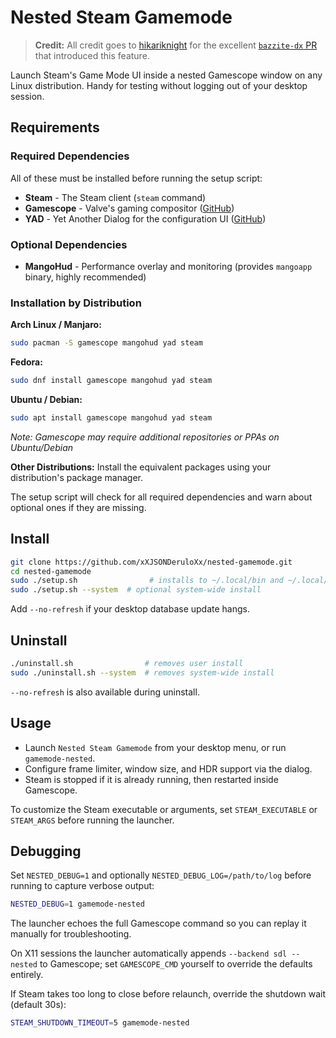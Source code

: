 # Nested Steam Gamemode
> **Credit:** All credit goes to [hikariknight](https://github.com/HikariKnight) for the excellent [`bazzite-dx` PR](https://github.com/ublue-os/bazzite-dx/pull/125/files#diff-95375a553164600a7d4fed6d71470c5acd8aaee35a96ac0f99bf0ff7461be5a3R1-R67) that introduced this feature.

Launch Steam's Game Mode UI inside a nested Gamescope window on any Linux distribution. Handy for testing without logging out of your desktop session.

## Requirements

### Required Dependencies

All of these must be installed before running the setup script:

- **Steam** - The Steam client (`steam` command)
- **Gamescope** - Valve's gaming compositor ([GitHub](https://github.com/ValveSoftware/gamescope))
- **YAD** - Yet Another Dialog for the configuration UI ([GitHub](https://github.com/v1cont/yad))

### Optional Dependencies

- **MangoHud** - Performance overlay and monitoring (provides `mangoapp` binary, highly recommended)

### Installation by Distribution

**Arch Linux / Manjaro:**
```bash
sudo pacman -S gamescope mangohud yad steam
```

**Fedora:**
```bash
sudo dnf install gamescope mangohud yad steam
```

**Ubuntu / Debian:**
```bash
sudo apt install gamescope mangohud yad steam
```
*Note: Gamescope may require additional repositories or PPAs on Ubuntu/Debian*

**Other Distributions:**
Install the equivalent packages using your distribution's package manager.

The setup script will check for all required dependencies and warn about optional ones if they are missing.

## Install

```bash
git clone https://github.com/xXJSONDeruloXx/nested-gamemode.git
cd nested-gamemode
sudo ./setup.sh                # installs to ~/.local/bin and ~/.local/share/applications
sudo ./setup.sh --system  # optional system-wide install
```

Add `--no-refresh` if your desktop database update hangs.

## Uninstall

```bash
./uninstall.sh                # removes user install
sudo ./uninstall.sh --system  # removes system-wide install
```

`--no-refresh` is also available during uninstall.

## Usage

- Launch `Nested Steam Gamemode` from your desktop menu, or run `gamemode-nested`.
- Configure frame limiter, window size, and HDR support via the dialog.
- Steam is stopped if it is already running, then restarted inside Gamescope.

To customize the Steam executable or arguments, set `STEAM_EXECUTABLE` or `STEAM_ARGS` before running the launcher.

## Debugging

Set `NESTED_DEBUG=1` and optionally `NESTED_DEBUG_LOG=/path/to/log` before running to capture verbose output:

```bash
NESTED_DEBUG=1 gamemode-nested
```

The launcher echoes the full Gamescope command so you can replay it manually for troubleshooting.

On X11 sessions the launcher automatically appends `--backend sdl --nested` to Gamescope; set `GAMESCOPE_CMD` yourself to override the defaults entirely.

If Steam takes too long to close before relaunch, override the shutdown wait (default 30s):

```bash
STEAM_SHUTDOWN_TIMEOUT=5 gamemode-nested
```
